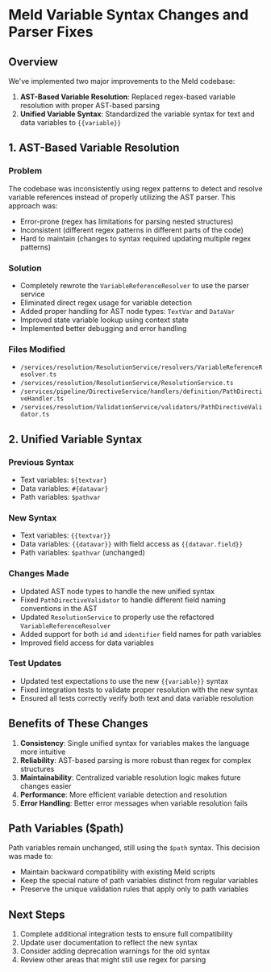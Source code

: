 # Meld Variable Syntax Changes and Parser Fixes

## Overview

We've implemented two major improvements to the Meld codebase:

1. **AST-Based Variable Resolution**: Replaced regex-based variable resolution with proper AST-based parsing
2. **Unified Variable Syntax**: Standardized the variable syntax for text and data variables to `{{variable}}`

## 1. AST-Based Variable Resolution

### Problem
The codebase was inconsistently using regex patterns to detect and resolve variable references instead of properly utilizing the AST parser. This approach was:
- Error-prone (regex has limitations for parsing nested structures)
- Inconsistent (different regex patterns in different parts of the code)
- Hard to maintain (changes to syntax required updating multiple regex patterns)

### Solution
- Completely rewrote the `VariableReferenceResolver` to use the parser service
- Eliminated direct regex usage for variable detection
- Added proper handling for AST node types: `TextVar` and `DataVar`
- Improved state variable lookup using context state
- Implemented better debugging and error handling

### Files Modified
- `/services/resolution/ResolutionService/resolvers/VariableReferenceResolver.ts`
- `/services/resolution/ResolutionService/ResolutionService.ts`
- `/services/pipeline/DirectiveService/handlers/definition/PathDirectiveHandler.ts`
- `/services/resolution/ValidationService/validators/PathDirectiveValidator.ts`

## 2. Unified Variable Syntax

### Previous Syntax
- Text variables: `${textvar}`
- Data variables: `#{datavar}`
- Path variables: `$pathvar`

### New Syntax
- Text variables: `{{textvar}}`
- Data variables: `{{datavar}}` with field access as `{{datavar.field}}`
- Path variables: `$pathvar` (unchanged)

### Changes Made
- Updated AST node types to handle the new unified syntax
- Fixed `PathDirectiveValidator` to handle different field naming conventions in the AST
- Updated `ResolutionService` to properly use the refactored `VariableReferenceResolver`
- Added support for both `id` and `identifier` field names for path variables
- Improved field access for data variables

### Test Updates
- Updated test expectations to use the new `{{variable}}` syntax
- Fixed integration tests to validate proper resolution with the new syntax
- Ensured all tests correctly verify both text and data variable resolution

## Benefits of These Changes

1. **Consistency**: Single unified syntax for variables makes the language more intuitive
2. **Reliability**: AST-based parsing is more robust than regex for complex structures
3. **Maintainability**: Centralized variable resolution logic makes future changes easier
4. **Performance**: More efficient variable detection and resolution
5. **Error Handling**: Better error messages when variable resolution fails

## Path Variables ($path)

Path variables remain unchanged, still using the `$path` syntax. This decision was made to:
- Maintain backward compatibility with existing Meld scripts
- Keep the special nature of path variables distinct from regular variables
- Preserve the unique validation rules that apply only to path variables

## Next Steps

1. Complete additional integration tests to ensure full compatibility
2. Update user documentation to reflect the new syntax
3. Consider adding deprecation warnings for the old syntax
4. Review other areas that might still use regex for parsing